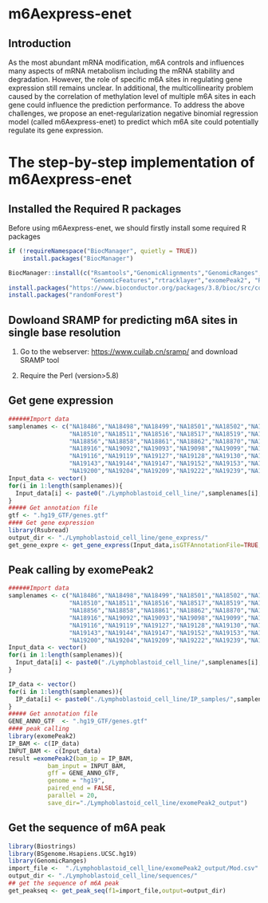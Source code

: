 # m6Aexpress-enet
## Introduction
As the most abundant mRNA modification, m6A controls and influences many aspects of mRNA metabolism including the mRNA stability and degradation. However, the role of specific m6A sites in regulating gene expression still remains unclear. In additional, the multicollinearity problem caused by the correlation of methylation level of multiple m6A sites in each gene could influence the prediction performance. To address the above challenges, we propose an enet-regularization negative binomial regression model (called m6Aexpress-enet) to predict which m6A site could potentially regulate its gene expression. 
# The step-by-step implementation of m6Aexpress-enet
## Installed the Required R packages
Before using m6Aexpress-enet, we should firstly install some required R packages
```r
if (!requireNamespace("BiocManager", quietly = TRUE))
    install.packages("BiocManager")

BiocManager::install(c("Rsamtools","GenomicAlignments","GenomicRanges",
                       "GenomicFeatures","rtracklayer","exomePeak2", "Rsubread","Biostrings","BSgenome.Hsapiens.UCSC.hg19"))
install.packages("https://www.bioconductor.org/packages/3.8/bioc/src/contrib/DESeq_1.34.1.tar.gz", repos = NULL, type="source")
install.packages("randomForest")
```
## Dowloand SRAMP for predicting m6A sites in single base resolution
1. Go to the webserver: https://www.cuilab.cn/sramp/ and download SRAMP tool

2. Require the Perl (version>5.8)

## Get gene expression
```r
######Import data
samplenames <- c("NA18486","NA18498","NA18499","NA18501","NA18502","NA18504","NA18505","NA18507","NA18508",
                 "NA18510","NA18511","NA18516","NA18517","NA18519","NA18522","NA18523","NA18852","NA18855",
                 "NA18856","NA18858","NA18861","NA18862","NA18870","NA18907","NA18909","NA18912","NA18913",
                 "NA18916","NA19092","NA19093","NA19098","NA19099","NA19101","NA19102","NA19108","NA19114",
                 "NA19116","NA19119","NA19127","NA19128","NA19130","NA19131","NA19137","NA19138","NA19140",
                 "NA19143","NA19144","NA19147","NA19152","NA19153","NA19159","NA19160","NA19192","NA19193",
                 "NA19200","NA19204","NA19209","NA19222","NA19239","NA19257")
Input_data <- vector()
for(i in 1:length(samplenames)){
  Input_data[i] <- paste0("./Lymphoblastoid_cell_line/",samplenames[i],"/",samplenames[i],"Aligned.sortedByCoord.out.bam")
}
##### Get annotation file
gtf <- ".hg19_GTF/genes.gtf"
#### Get gene expression
library(Rsubread)
output_dir <- "./Lymphoblastoid_cell_line/gene_express/"
get_gene_expre <- get_gene_express(Input_data,isGTFAnnotationFile=TRUE,GTF.featureType="exon",GTF.attrType="gene_name", annot.ext = gtf, isPairedEnd=F, nthreads=20,output=output_dir)
```

## Peak calling by exomePeak2
```r
######Import data
samplenames <- c("NA18486","NA18498","NA18499","NA18501","NA18502","NA18504","NA18505","NA18507","NA18508",
                 "NA18510","NA18511","NA18516","NA18517","NA18519","NA18522","NA18523","NA18852","NA18855",
                 "NA18856","NA18858","NA18861","NA18862","NA18870","NA18907","NA18909","NA18912","NA18913",
                 "NA18916","NA19092","NA19093","NA19098","NA19099","NA19101","NA19102","NA19108","NA19114",
                 "NA19116","NA19119","NA19127","NA19128","NA19130","NA19131","NA19137","NA19138","NA19140",
                 "NA19143","NA19144","NA19147","NA19152","NA19153","NA19159","NA19160","NA19192","NA19193",
                 "NA19200","NA19204","NA19209","NA19222","NA19239","NA19257")
Input_data <- vector()
for(i in 1:length(samplenames)){
  Input_data[i] <- paste0("./Lymphoblastoid_cell_line/",samplenames[i],"/",samplenames[i],"Aligned.sortedByCoord.out.bam")
}

IP_data <- vector()
for(i in 1:length(samplenames)){
  IP_data[i] <- paste0("./Lymphoblastoid_cell_line/IP_samples/",samplenames[i],"_IPAligned.sortedByCoord.out.bam")
}
##### Get annotation file
GENE_ANNO_GTF  <- ".hg19_GTF/genes.gtf"
#### peak calling
library(exomePeak2)
IP_BAM <- c(IP_data)
INPUT_BAM <- c(Input_data)
result =exomePeak2(bam_ip = IP_BAM,
           bam_input = INPUT_BAM,
           gff = GENE_ANNO_GTF,
           genome = "hg19",
           paired_end = FALSE,
           parallel = 20,
           save_dir="./Lymphoblastoid_cell_line/exomePeak2_output")
```
## Get the sequence of m6A peak
```r
library(Biostrings)
library(BSgenome.Hsapiens.UCSC.hg19)
library(GenomicRanges)
import_file <-  "./Lymphoblastoid_cell_line/exomePeak2_output/Mod.csv"
output_dir <- "./Lymphoblastoid_cell_line/sequences/"
## get the sequence of m6A peak
get_peakseq <- get_peak_seq(f1=import_file,output=output_dir)
```


